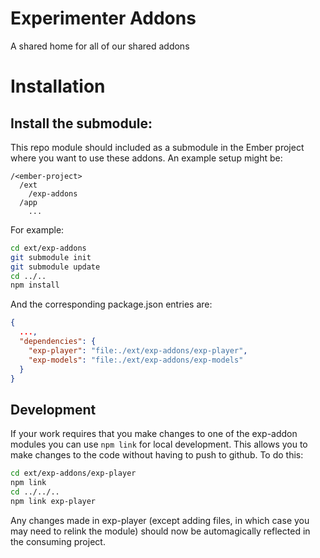 # Experimenter Addons

A shared home for all of our shared addons

# Installation

## Install the submodule:

This repo module should included as a submodule in the Ember project where you want to use these addons.
An example setup might be:
```
/<ember-project>
  /ext
    /exp-addons
  /app
    ...    
```

For example:

```bash
cd ext/exp-addons
git submodule init
git submodule update
cd ../..
npm install
```

And the corresponding package.json entries are:

```json
{
  ...,
  "dependencies": {
    "exp-player": "file:./ext/exp-addons/exp-player",
    "exp-models": "file:./ext/exp-addons/exp-models"
  }
}

```

## Development

If your work requires that you make changes to one of the exp-addon modules you can use `npm link` for
local development. This allows you to make changes to the code without having to push to github. To do
this:

```bash
cd ext/exp-addons/exp-player
npm link
cd ../../..
npm link exp-player
```

Any changes made in exp-player (except adding files, in which case you may need to relink the module) should
now be automagically reflected in the consuming project.
